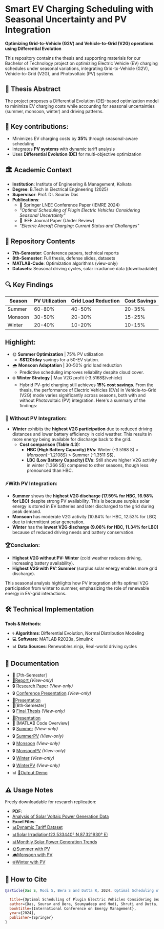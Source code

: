 # Smart EV Charging Scheduling with Seasonal Uncertainty and PV Integration 
**Optimizing Grid-to-Vehicle (G2V) and Vehicle-to-Grid (V2G) operations using Differential Evolution** 

This repository contains the thesis and supporting materials for our Bachelor of Technology project on optimizing Electric Vehicle (EV) charging schedules under seasonal variations, integrating Grid-to-Vehicle (G2V), Vehicle-to-Grid (V2G), and Photovoltaic (PV) systems.

## 📄 Thesis Abstract
The project proposes a Differential Evolution (DE)-based optimization model to minimize EV charging costs while accounting for seasonal uncertainties (summer, monsoon, winter) and driving patterns.
## 📌 **Key contributions:** 
- Minimizes EV charging costs by **35%** through seasonal-aware scheduling  
- Integrates **PV systems** with dynamic tariff analysis  
- Uses **Differential Evolution (DE)** for multi-objective optimization 

## 🏛️ **Academic Context**  
- **Institution**: Institute of Engineering & Management, Kolkata  
- **Degree**: B.Tech in Electrical Engineering (2025)  
- **Supervisor**: Prof. Dr. Sourav Das  
- **Publications**:  
  - 📄 Springer LNEE Conference Paper (IEMRE 2024)
  - *"Optimal Scheduling of Plugin Electric Vehicles Considering Seasonal Uncertainty"*  
  - 📝 IEEE Journal Paper (Under Review)
  - *"Electric Aircraft Charging: Current Status and Challenges"* 

## 📂 Repository Contents
- **7th-Semester**: Conference papers, technical reports  
- **8th-Semester**: Full thesis, defense slides, datasets  
- **MATLAB-Code**: Optimization algorithms (view-only)  
- **Datasets**: Seasonal driving cycles, solar irradiance data (downloadable)  

## 🔍 Key Findings
| Season  | PV Utilization | Grid Load Reduction | Cost Savings |
|---------|----------------|---------------------|--------------|
| Summer  | 60-80%         | 40-50%              | 20-35%       |
| Monsoon | 30-50%         | 20-30%              | 15-25%       |
| Winter  | 20-40%         | 10-20%              | 10-15%       |

## **Highlight**: 
- 🌞 **Summer Optimization** | 75% PV utilization 
    - **S$120/day** savings for a 50-EV station. 
- 🌧️ **Monsoon Adaptation** | 30-50% grid load reduction 
    - Predictive scheduling improves reliability despite cloud cover. 
- ❄️ **Winter Strategy** | Max V2G profit (-3.5168$/vehicle)
    - Hybrid PV-grid charging still achieves **15% cost savings**.
From the thesis, the performance of Electric Vehicles (EVs) in Vehicle-to-Grid (V2G) mode varies significantly across seasons, both with and without Photovoltaic (PV) integration. Here's a summary of the findings:

### 🔌 **Without PV Integration:**
- **Winter** exhibits the **highest V2G participation** due to reduced driving distances and lower battery efficiency in cold weather. This results in more energy being available for discharge back to the grid.
  - **Cost comparison (Table 4.3):**  
    - **HBC (High Battery Capacity) EVs:** Winter (-3.5168 S$) > Monsoon (-1.2108 S$) > Summer (-1.3511 S$).  
    - **LBC (Low Battery Capacity) EVs:** Still shows higher V2G activity in winter (1.366 S$) compared to other seasons, though less pronounced than HBC.

### ⚡**With PV Integration:**
- **Summer** shows the **highest V2G discharge (17.59% for HBC, 16.98% for LBC)** despite strong PV availability. This is because surplus solar energy is stored in EV batteries and later discharged to the grid during peak demand.
- **Monsoon** has moderate V2G activity (10.84% for HBC, 12.53% for LBC) due to intermittent solar generation.
- **Winter** has the **lowest V2G discharge (9.08% for HBC, 11.34% for LBC)** because of reduced driving needs and battery conservation.

### 🏆Conclusion:
- **Highest V2G without PV:** **Winter** (cold weather reduces driving, increasing battery availability).  
- **Highest V2G with PV:** **Summer** (surplus solar energy enables more grid discharge).  

This seasonal analysis highlights how PV integration shifts optimal V2G participation from winter to summer, emphasizing the role of renewable energy in EV-grid interactions.

## 🛠️ **Technical Implementation**  
**Tools & Methods**:  
- 🌀 **Algorithms**: Differential Evolution, Normal Distribution Modeling  
- 💻 **Software**: MATLAB R2023a, Simulink  
- 📊 **Data Sources**: Renewables.ninja, Real-world driving cycles  

## 📜 Documentation
- 📁 [7th-Semester]
- <a href=https://github.com/EE4coder/EV-Charging-Scheduling-Thesis/blob/main/Documentations(encripted)/report(Sem-7).pdf>🧮Report </a> *(View-only)*
- 🔒 [Research Paper](https://github.com/EE4coder/EV-Charging-Scheduling-Thesis/blob/main/Documentations(encripted)/research%20paper(encrypted).pdf) *(View-only)*
- 🔒 [Conference Presentation](https://github.com/EE4coder/EV-Charging-Scheduling-Thesis/blob/main/Documentations(encripted)/IEMRE(encrypted).pdf).*(View-only)*
- <a href=https://github.com/EE4coder/EV-Charging-Scheduling-Thesis/blob/main/Documentations(encripted)/Group-11(Sem-7).pptx>🧮Presentation </a>
- 📁[8th-Semester]
- 🔒 [Final Thesis](https://github.com/EE4coder/EV-Charging-Scheduling-Thesis/blob/main/Documentations(encripted)/FINAL_THESIS_FULL_mine(encrypted).pdf) *(View-only)*
- <a href=https://github.com/EE4coder/EV-Charging-Scheduling-Thesis/blob/main/Documentations(encripted)/Group%2011(Sem-8).pptx>🧮Presentation </a>
- 📁 [MATLAB Code Overview] 
- 🔒 [Summer](https://github.com/EE4coder/EV-Charging-Scheduling-Thesis/blob/main/MatlabCode(encripted)/EV_summer_hbc.pdf) *(View-only)*  
- 🔒 [SummerPV](https://github.com/EE4coder/EV-Charging-Scheduling-Thesis/blob/main/MatlabCode(encripted)/EV_summerPV_hbc.pdf) *(View-only)*
- 🔒 [Monsoon](https://github.com/EE4coder/EV-Charging-Scheduling-Thesis/blob/main/MatlabCode(encripted)/EV_monsoon_hbc.pdf) *(View-only)*
- 🔒 [MonsoonPV](https://github.com/EE4coder/EV-Charging-Scheduling-Thesis/blob/main/MatlabCode(encripted)/EV_monsoonPV_hbc.pdf) *(View-only)*
- 🔒 [Winter](https://github.com/EE4coder/EV-Charging-Scheduling-Thesis/blob/main/MatlabCode(encripted)/EV_winter_hbc.pdf) *(View-only)*
- 🔒 [WinterPV](https://github.com/EE4coder/EV-Charging-Scheduling-Thesis/blob/main/MatlabCode(encripted)/EV_winterPV_hbc.pdf) *(View-only)*
- 📊 <a href=https://github.com/EE4coder/EV-Charging-Scheduling-Thesis/blob/main/MatlabCode(encripted)/Output-demo.pdf>🧮Output Demo </a>
  

## ⚠️ Usage Notes
Freely downloadable for research replication:
- **PDF**:
- <a href=https://github.com/EE4coder/EV-Charging-Scheduling-Thesis/blob/main/Documentations(encripted)/Analysis%20of%20Solar%20Photovoltaic%20Power%20Generation%20Data%20for%2023.5350%C2%B0N%2C%2087.3380%C2%B0E.pdf>Analysis of Solar Voltaic Power Generation Data </a> 
- **Excel Files**: 
- <a href=https://github.com/EE4coder/EV-Charging-Scheduling-Thesis/blob/main/Datasets/seasonal%20tariff.xlsx>📊Dynamic Tariff Dataset  </a>
- <a href=https://github.com/EE4coder/EV-Charging-Scheduling-Thesis/blob/main/Datasets/renewable.ninja_raw_data(durgapur).csv>📊Solar Irradiation(23.533440° N,87.321930° E)</a>
- <a href=https://github.com/EE4coder/EV-Charging-Scheduling-Thesis/blob/main/Datasets/Monthly%20Solar%20Power%20Generation%20Trend%20in%202019(1).csv>📊Monthly Solar Power Generation Trends </a>
- <a href=https://github.com/EE4coder/EV-Charging-Scheduling-Thesis/blob/main/Datasets/Summer_PV.xlsx>🌞Summer with PV </a>
- <a href=https://github.com/EE4coder/EV-Charging-Scheduling-Thesis/blob/main/Datasets/Monsoon_PV.xlsx>🌧️Monsoon with PV </a>
- <a href=https://github.com/EE4coder/EV-Charging-Scheduling-Thesis/blob/main/Datasets/Winter_PV.xlsx>❄️Winter with PV </a>

## 📝 How to Cite
```bibtex
@article{Das S, Modi S, Bera S and Dutta R, 2024. Optimal Scheduling of Plugin Electric Vehicles Considering Seasonal Uncertainty. IEMRE 2024, Springer ![image](https://github.com/user-attachments/assets/8edbb6c6-9cd3-4395-a035-b123541e0d9b)

  title={Optimal Scheduling of Plugin Electric Vehicles Considering Seasonal Uncertainty},
  author={Das, Sourav and Bera, Soumyadeep and Modi, Shruti and Dutta, Rupali},
  booktitle={International Conference on Energy Management},
  year={2024},
  publisher={Springer}
}
